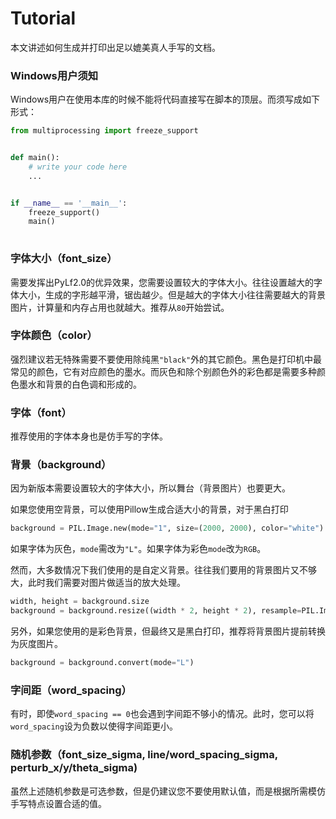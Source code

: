 # Tutorial
本文讲述如何生成并打印出足以媲美真人手写的文档。

### Windows用户须知
Windows用户在使用本库的时候不能将代码直接写在脚本的顶层。而须写成如下形式：
```python
from multiprocessing import freeze_support


def main():
    # write your code here
    ...


if __name__ == '__main__':
    freeze_support()
    main()
    
```

### 字体大小（font_size）
需要发挥出PyLf2.0的优异效果，您需要设置较大的字体大小。往往设置越大的字体大小，生成的字形越平滑，锯齿越少。但是越大的字体大小往往需要越大的背景图片，计算量和内存占用也就越大。推荐从`80`开始尝试。

### 字体颜色（color）
强烈建议若无特殊需要不要使用除纯黑`"black"`外的其它颜色。黑色是打印机中最常见的颜色，它有对应颜色的墨水。而灰色和除个别颜色外的彩色都是需要多种颜色墨水和背景的白色调和形成的。

### 字体（font）
推荐使用的字体本身也是仿手写的字体。

### 背景（background）
因为新版本需要设置较大的字体大小，所以舞台（背景图片）也要更大。

如果您使用空背景，可以使用Pillow生成合适大小的背景，对于黑白打印
```python
background = PIL.Image.new(mode="1", size=(2000, 2000), color="white")
```
如果字体为灰色，`mode`需改为`"L"`。如果字体为彩色`mode`改为`RGB`。

然而，大多数情况下我们使用的是自定义背景。往往我们要用的背景图片又不够大，此时我们需要对图片做适当的放大处理。
```python
width, height = background.size
background = background.resize((width * 2, height * 2), resample=PIL.Image.LANCZOS)
```

另外，如果您使用的是彩色背景，但最终又是黑白打印，推荐将背景图片提前转换为灰度图片。
```python
background = background.convert(mode="L")
```

### 字间距（word_spacing）
有时，即使`word_spacing == 0`也会遇到字间距不够小的情况。此时，您可以将`word_spacing`设为负数以使得字间距更小。


### 随机参数（font_size_sigma, line/word_spacing_sigma, perturb_x/y/theta_sigma)
虽然上述随机参数是可选参数，但是仍建议您不要使用默认值，而是根据所需模仿手写特点设置合适的值。
